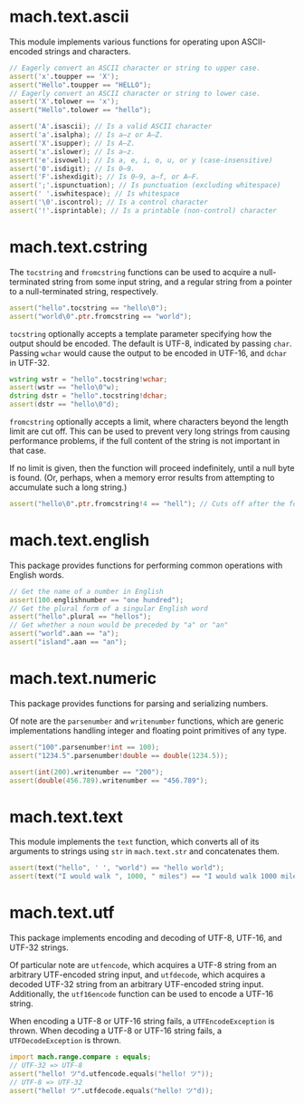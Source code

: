# mach.text.ascii


This module implements various functions for operating upon ASCII-encoded
strings and characters.

``` D
// Eagerly convert an ASCII character or string to upper case.
assert('x'.toupper == 'X');
assert("Hello".toupper == "HELLO");
// Eagerly convert an ASCII character or string to lower case.
assert('X'.tolower == 'x');
assert("Hello".tolower == "hello");
```

``` D
assert('A'.isascii); // Is a valid ASCII character
assert('a'.isalpha); // Is a–z or A–Z.
assert('X'.isupper); // Is A–Z.
assert('x'.islower); // Is a–z.
assert('e'.isvowel); // Is a, e, i, o, u, or y (case-insensitive)
assert('0'.isdigit); // Is 0–9.
assert('F'.ishexdigit); // Is 0–9, a–f, or A–F.
assert(';'.ispunctuation); // Is punctuation (excluding whitespace)
assert(' '.iswhitespace); // Is whitespace
assert('\0'.iscontrol); // Is a control character
assert('!'.isprintable); // Is a printable (non-control) character
```


# mach.text.cstring


The `tocstring` and `fromcstring` functions can be used to acquire a null-
terminated string from some input string, and a regular string from a pointer
to a null-terminated string, respectively.

``` D
assert("hello".tocstring == "hello\0");
assert("world\0".ptr.fromcstring == "world");
```


`tocstring` optionally accepts a template parameter specifying how the output
should be encoded. The default is UTF-8, indicated by passing `char`.
Passing `wchar` would cause the output to be encoded in UTF-16, and `dchar`
in UTF-32.

``` D
wstring wstr = "hello".tocstring!wchar;
assert(wstr == "hello\0"w);
dstring dstr = "hello".tocstring!dchar;
assert(dstr == "hello\0"d);
```


`fromcstring` optionally accepts a limit, where characters beyond the length
limit are cut off. This can be used to prevent very long strings from causing
performance problems, if the full content of the string is not important in
that case.

If no limit is given, then the function will proceed indefinitely, until a
null byte is found. (Or, perhaps, when a memory error results from attempting
to accumulate such a long string.)

``` D
assert("hello\0".ptr.fromcstring!4 == "hell"); // Cuts off after the fourth character.
```


# mach.text.english


This package provides functions for performing common operations with
English words.

``` D
// Get the name of a number in English
assert(100.englishnumber == "one hundred");
// Get the plural form of a singular English word
assert("hello".plural == "hellos");
// Get whether a noun would be preceded by "a" or "an"
assert("world".aan == "a");
assert("island".aan == "an");
```


# mach.text.numeric


This package provides functions for parsing and serializing numbers.

Of note are the `parsenumber` and `writenumber` functions, which are
generic implementations handling integer and floating point primitives of
any type.

``` D
assert("100".parsenumber!int == 100);
assert("1234.5".parsenumber!double == double(1234.5));
```

``` D
assert(int(200).writenumber == "200");
assert(double(456.789).writenumber == "456.789");
```


# mach.text.text


This module implements the `text` function, which converts all of its arguments
to strings using `str` in `mach.text.str` and concatenates them.

``` D
assert(text("hello", ' ', "world") == "hello world");
assert(text("I would walk ", 1000, " miles") == "I would walk 1000 miles");
```


# mach.text.utf


This package implements encoding and decoding of UTF-8, UTF-16, and UTF-32
strings.

Of particular note are `utfencode`, which acquires a UTF-8 string from an
arbitrary UTF-encoded string input, and `utfdecode`, which acquires a decoded
UTF-32 string from an arbitrary UTF-encoded string input.
Additionally, the `utf16encode` function can be used to encode a UTF-16
string.

When encoding a UTF-8 or UTF-16 string fails, a `UTFEncodeException` is thrown.
When decoding a UTF-8 or UTF-16 string fails, a `UTFDecodeException` is thrown.

``` D
import mach.range.compare : equals;
// UTF-32 => UTF-8
assert("hello! ツ"d.utfencode.equals("hello! ツ"));
// UTF-8 => UTF-32
assert("hello! ツ".utfdecode.equals("hello! ツ"d));
```


